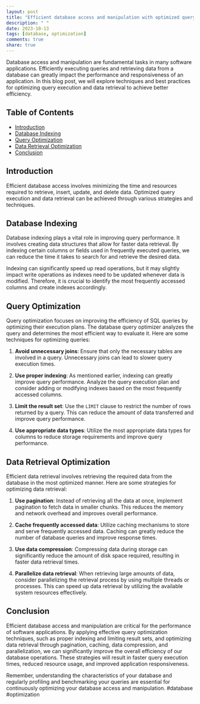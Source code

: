 ```yaml
---
layout: post
title: "Efficient database access and manipulation with optimized query execution and data retrieval"
description: " "
date: 2023-10-13
tags: [database, optimization]
comments: true
share: true
---
```


Database access and manipulation are fundamental tasks in many software applications. Efficiently executing queries and retrieving data from a database can greatly impact the performance and responsiveness of an application. In this blog post, we will explore techniques and best practices for optimizing query execution and data retrieval to achieve better efficiency.

## Table of Contents
- [Introduction](#introduction)
- [Database Indexing](#database-indexing)
- [Query Optimization](#query-optimization)
- [Data Retrieval Optimization](#data-retrieval-optimization)
- [Conclusion](#conclusion)

## Introduction
Efficient database access involves minimizing the time and resources required to retrieve, insert, update, and delete data. Optimized query execution and data retrieval can be achieved through various strategies and techniques.

## Database Indexing
Database indexing plays a vital role in improving query performance. It involves creating data structures that allow for faster data retrieval. By indexing certain columns or fields used in frequently executed queries, we can reduce the time it takes to search for and retrieve the desired data.

Indexing can significantly speed up read operations, but it may slightly impact write operations as indexes need to be updated whenever data is modified. Therefore, it is crucial to identify the most frequently accessed columns and create indexes accordingly.

## Query Optimization
Query optimization focuses on improving the efficiency of SQL queries by optimizing their execution plans. The database query optimizer analyzes the query and determines the most efficient way to evaluate it. Here are some techniques for optimizing queries:

1. **Avoid unnecessary joins**: Ensure that only the necessary tables are involved in a query. Unnecessary joins can lead to slower query execution times.

2. **Use proper indexing**: As mentioned earlier, indexing can greatly improve query performance. Analyze the query execution plan and consider adding or modifying indexes based on the most frequently accessed columns.

3. **Limit the result set**: Use the `LIMIT` clause to restrict the number of rows returned by a query. This can reduce the amount of data transferred and improve query performance.

4. **Use appropriate data types**: Utilize the most appropriate data types for columns to reduce storage requirements and improve query performance.

## Data Retrieval Optimization
Efficient data retrieval involves retrieving the required data from the database in the most optimized manner. Here are some strategies for optimizing data retrieval:

1. **Use pagination**: Instead of retrieving all the data at once, implement pagination to fetch data in smaller chunks. This reduces the memory and network overhead and improves overall performance.

2. **Cache frequently accessed data**: Utilize caching mechanisms to store and serve frequently accessed data. Caching can greatly reduce the number of database queries and improve response times.

3. **Use data compression**: Compressing data during storage can significantly reduce the amount of disk space required, resulting in faster data retrieval times.

4. **Parallelize data retrieval**: When retrieving large amounts of data, consider parallelizing the retrieval process by using multiple threads or processes. This can speed up data retrieval by utilizing the available system resources effectively.

## Conclusion
Efficient database access and manipulation are critical for the performance of software applications. By applying effective query optimization techniques, such as proper indexing and limiting result sets, and optimizing data retrieval through pagination, caching, data compression, and parallelization, we can significantly improve the overall efficiency of our database operations. These strategies will result in faster query execution times, reduced resource usage, and improved application responsiveness.

Remember, understanding the characteristics of your database and regularly profiling and benchmarking your queries are essential for continuously optimizing your database access and manipulation. #database #optimization